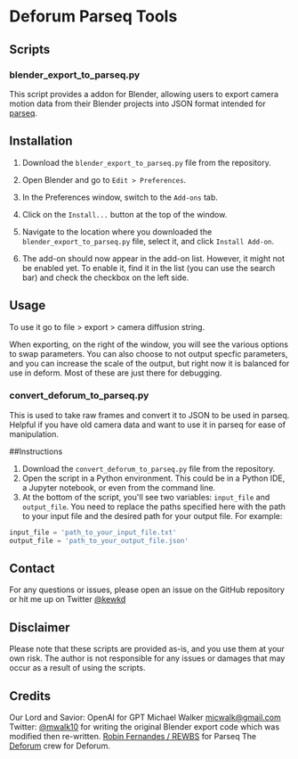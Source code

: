 # Deforum Parseq Tools

## Scripts

### **blender_export_to_parseq.py**

This script provides a addon for Blender, allowing users to export camera motion data from their Blender projects into JSON format intended for [parseq](https://sd-parseq.web.app/). 

## Installation

1. Download the `blender_export_to_parseq.py` file from the repository.

2. Open Blender and go to `Edit > Preferences`.

3. In the Preferences window, switch to the `Add-ons` tab.

4. Click on the `Install...` button at the top of the window.

5. Navigate to the location where you downloaded the `blender_export_to_parseq.py` file, select it, and click `Install Add-on`.

6. The add-on should now appear in the add-on list. However, it might not be enabled yet. To enable it, find it in the list (you can use the search bar) and check the checkbox on the left side.

## Usage
To use it go to file > export > camera diffusion string. 

When exporting, on the right of the window, you will see the various options to swap parameters. You can also choose to not output specfic parameters, and you can increase the scale of the output, but right now it is balanced for use in deform. Most of these are just there for debugging.


### **convert_deforum_to_parseq.py**

This is used to take raw frames and convert it to JSON to be used in parseq. Helpful if you have old camera data and want to use it in parseq for ease of manipulation. 

##Instructions
1. Download the `convert_deforum_to_parseq.py` file from the repository.
2. Open the script in a Python environment. This could be in a Python IDE, a Jupyter notebook, or even from the command line.
3. At the bottom of the script, you'll see two variables: `input_file` and `output_file`. You need to replace the paths specified here with the path to your input file and the desired path for your output file. For example:

```python
input_file = 'path_to_your_input_file.txt'
output_file = 'path_to_your_output_file.json'
```


## Contact

For any questions or issues, please open an issue on the GitHub repository or hit me up on Twitter [@kewkd](https://twitter.com/kewkd)

## Disclaimer

Please note that these scripts are provided as-is, and you use them at your own risk. The author is not responsible for any issues or damages that may occur as a result of using the scripts.

## Credits 

Our Lord and Savior: OpenAI for GPT
Michael Walker <micwalk@gmail.com> Twitter: [@mwalk10](twitter.com/mwalk10) for writing the original Blender export code which was modified then re-written. 
[Robin Fernandes / REWBS](https://github.com/rewbs) for Parseq
The [Deforum](https://github.com/deforum-art/sd-webui-deforum) crew for Deforum. 
